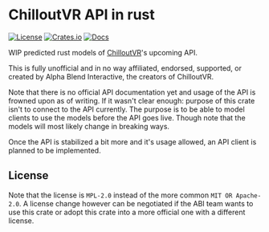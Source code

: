 # ChilloutVR API in rust

[![License](https://img.shields.io/crates/l/chilloutvr.svg)](https://git.ljoonal.xyz/ljoonal/chilloutvr_rs/src/LICENSE)
[![Crates.io](https://img.shields.io/crates/v/chilloutvr.svg)](https://crates.io/crates/chilloutvr)
[![Docs](https://docs.rs/chilloutvr/badge.svg)](https://docs.rs/crate/chilloutvr/)

WIP predicted rust models of [ChilloutVR](https://store.steampowered.com/app/661130/ChilloutVR/)'s upcoming API.

This is fully unofficial and in no way affiliated, endorsed, supported, or created by Alpha Blend Interactive, the creators of ChilloutVR.

Note that there is no official API documentation yet and usage of the API is frowned upon as of writing.
If it wasn't clear enough: purpose of this crate isn't to connect to the API currently.
The purpose is to be able to model clients to use the models before the API goes live.
Though note that the models will most likely change in breaking ways.

Once the API is stabilized a bit more and it's usage allowed, an API client is planned to be implemented.

## License

Note that the license is `MPL-2.0` instead of the more common `MIT OR Apache-2.0`.
A license change however can be negotiated if the ABI team wants to use this crate or adopt this crate into a more official one with a different license.

